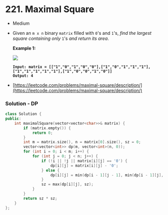 # 221. Maximal Square

* Medium
*   Given an `m x n` binary `matrix` filled with `0`'s and `1`'s, _find the largest square containing only_ `1`'s _and return its area_.

    &#x20;

    **Example 1:**

    ![](https://assets.leetcode.com/uploads/2020/11/26/max1grid.jpg)

    <pre><code><strong>Input: matrix = [["1","0","1","0","0"],["1","0","1","1","1"],["1","1","1","1","1"],["1","0","0","1","0"]]
    </strong><strong>Output: 4
    </strong></code></pre>


* [https://leetcode.com/problems/maximal-square/description/](https://leetcode.com/problems/maximal-square/description/)

### Solution - DP

```cpp
class Solution {
public:
    int maximalSquare(vector<vector<char>>& matrix) {
        if (matrix.empty()) {
            return 0;
        }
        int m = matrix.size(), n = matrix[0].size(), sz = 0;
        vector<vector<int>> dp(m, vector<int>(n, 0));
        for (int i = 0; i < m; i++) {
            for (int j = 0; j < n; j++) {
                if (!i || !j || matrix[i][j] == '0') {
                    dp[i][j] = matrix[i][j] - '0';
                } else {
                    dp[i][j] = min(dp[i - 1][j - 1], min(dp[i - 1][j], dp[i][j - 1])) + 1;
                }
                sz = max(dp[i][j], sz);
            }
        }
        return sz * sz;
    }
};
```
